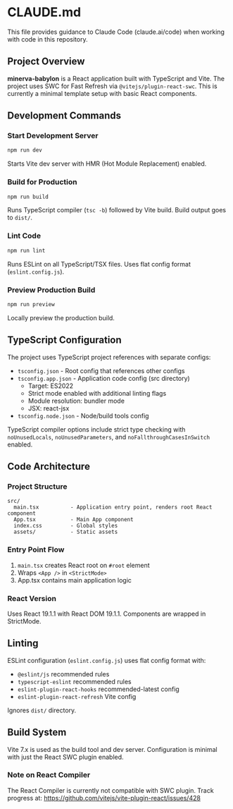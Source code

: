 # CLAUDE.md

This file provides guidance to Claude Code (claude.ai/code) when working with code in this repository.

## Project Overview

**minerva-babylon** is a React application built with TypeScript and Vite. The project uses SWC for Fast Refresh via `@vitejs/plugin-react-swc`. This is currently a minimal template setup with basic React components.

## Development Commands

### Start Development Server
```bash
npm run dev
```
Starts Vite dev server with HMR (Hot Module Replacement) enabled.

### Build for Production
```bash
npm run build
```
Runs TypeScript compiler (`tsc -b`) followed by Vite build. Build output goes to `dist/`.

### Lint Code
```bash
npm run lint
```
Runs ESLint on all TypeScript/TSX files. Uses flat config format (`eslint.config.js`).

### Preview Production Build
```bash
npm run preview
```
Locally preview the production build.

## TypeScript Configuration

The project uses TypeScript project references with separate configs:
- `tsconfig.json` - Root config that references other configs
- `tsconfig.app.json` - Application code config (src directory)
  - Target: ES2022
  - Strict mode enabled with additional linting flags
  - Module resolution: bundler mode
  - JSX: react-jsx
- `tsconfig.node.json` - Node/build tools config

TypeScript compiler options include strict type checking with `noUnusedLocals`, `noUnusedParameters`, and `noFallthroughCasesInSwitch` enabled.

## Code Architecture

### Project Structure
```
src/
  main.tsx          - Application entry point, renders root React component
  App.tsx           - Main App component
  index.css         - Global styles
  assets/           - Static assets
```

### Entry Point Flow
1. `main.tsx` creates React root on `#root` element
2. Wraps `<App />` in `<StrictMode>`
3. App.tsx contains main application logic

### React Version
Uses React 19.1.1 with React DOM 19.1.1. Components are wrapped in StrictMode.

## Linting

ESLint configuration (`eslint.config.js`) uses flat config format with:
- `@eslint/js` recommended rules
- `typescript-eslint` recommended rules
- `eslint-plugin-react-hooks` recommended-latest config
- `eslint-plugin-react-refresh` Vite config

Ignores `dist/` directory.

## Build System

Vite 7.x is used as the build tool and dev server. Configuration is minimal with just the React SWC plugin enabled.

### Note on React Compiler
The React Compiler is currently not compatible with SWC plugin. Track progress at: https://github.com/vitejs/vite-plugin-react/issues/428

